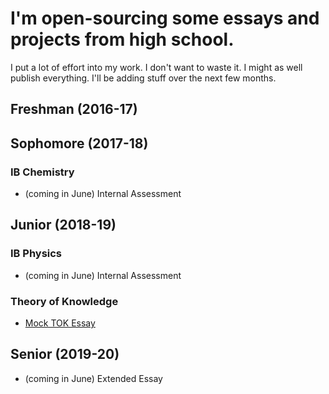 # I'm open-sourcing some essays and projects from high school.
I put a lot of effort into my work. I don't want to waste it. I might as well publish everything. I'll be adding stuff over the next few months.

## Freshman (2016-17)

## Sophomore (2017-18)
### IB Chemistry
* (coming in June) Internal Assessment

## Junior (2018-19)
### IB Physics
* (coming in June) Internal Assessment

### Theory of Knowledge
* [Mock TOK Essay](https://github.com/Arinerron/school-work/blob/master/junior/mock-tok/README.md)

## Senior (2019-20)
* (coming in June) Extended Essay
